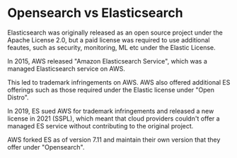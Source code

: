 # Opensearch vs Elasticsearch

Elasticsearch was originally released as an open source project under the Apache License 2.0, but a paid license was required to use additional feautes, such as security, monitoring, ML etc under the Elastic License.

In 2015, AWS released "Amazon Elasticsearch Service", which was a managed Elasticsearch service on AWS.

This led to trademark infringements on AWS. AWS also offered additional ES offerings such as those required under the Elastic license under "Open Distro".

In 2019, ES sued AWS for trademark infringements and released a new license in 2021 (SSPL), which meant that cloud providers couldn't offer a managed ES service without contributing to the original project.

AWS forked ES as of version 7.11 and maintain their own version that they offer under "Opensearch".

